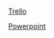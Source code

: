 [Trello](https://trello.com/b/u8bETnRd/aikataulut)

[Powerpoint](https://centriafi-my.sharepoint.com/:p:/r/personal/markus_paananen_centria_fi/Documents/Presentation2.pptx?d=wc8f805f39cde4b9f80088c6453b94c77&csf=1&web=1&e=PGxIBQ)
